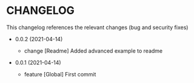 CHANGELOG
=========

This changelog references the relevant changes (bug and security fixes)

* 0.0.2 (2021-04-14)

    * change [Readme] Added advanced example to readme

* 0.0.1 (2021-04-14)

    * feature [Global] First commit
